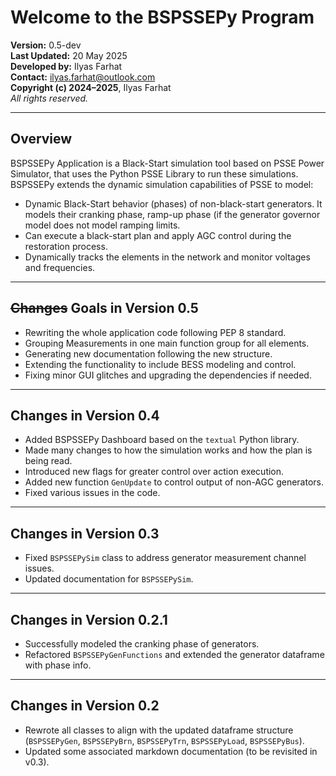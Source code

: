 # Welcome to the BSPSSEPy Program

**Version:** 0.5-dev  
**Last Updated:** 20 May 2025  
**Developed by:** Ilyas Farhat  
**Contact:** ilyas.farhat@outlook.com  
**Copyright (c) 2024–2025**, Ilyas Farhat  
_All rights reserved._

---

## Overview

BSPSSEPy Application is a Black-Start simulation tool based on PSSE Power Simulator, that uses the Python PSSE Library to run these simulations. BSPSSEPy extends the dynamic simulation capabilities of PSSE to model:

- Dynamic Black-Start behavior (phases) of non-black-start generators. It models their cranking phase, ramp-up phase (if the generator governor model does not model ramping limits.
- Can execute a black-start plan and apply AGC control during the restoration process.
- Dynamically tracks the elements in the network and monitor voltages and frequencies.

---

## ~~Changes~~ Goals in Version 0.5

- Rewriting the whole application code following PEP 8 standard.
- Grouping Measurements in one main function group for all elements.
- Generating new documentation following the new structure.
- Extending the functionality to include BESS modeling and control.
- Fixing minor GUI glitches and upgrading the dependencies if needed.

---

## Changes in Version 0.4

- Added BSPSSEPy Dashboard based on the `textual` Python library.
- Made many changes to how the simulation works and how the plan is being read.
- Introduced new flags for greater control over action execution.
- Added new function `GenUpdate` to control output of non-AGC generators.
- Fixed various issues in the code.

---

## Changes in Version 0.3

- Fixed `BSPSSEPySim` class to address generator measurement channel issues.
- Updated documentation for `BSPSSEPySim`.

---

## Changes in Version 0.2.1

- Successfully modeled the cranking phase of generators.
- Refactored `BSPSSEPyGenFunctions` and extended the generator dataframe with phase info.

---

## Changes in Version 0.2

- Rewrote all classes to align with the updated dataframe structure (`BSPSSEPyGen`, `BSPSSEPyBrn`, `BSPSSEPyTrn`, `BSPSSEPyLoad`, `BSPSSEPyBus`).
- Updated some associated markdown documentation (to be revisited in v0.3).

